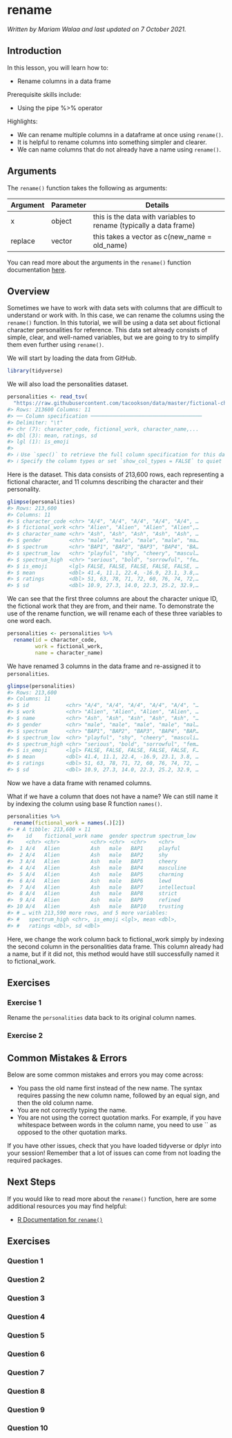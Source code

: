 


# rename

*Written by Mariam Walaa and last updated on 7 October 2021.*

## Introduction

In this lesson, you will learn how to:

- Rename columns in a data frame

Prerequisite skills include:

- Using the pipe %>% operator

Highlights:

- We can rename multiple columns in a dataframe at once using `rename()`.
- It is helpful to rename columns into something simpler and clearer.
- We can name columns that do not already have a name using `rename()`.

## Arguments

The `rename()` function takes the following as arguments:

| Argument | Parameter | Details                                                           |
|----------|-----------|-------------------------------------------------------------------|
| x        | object    | this is the data with variables to rename (typically a data frame)|
| replace  | vector    | this takes a vector as c(new_name = old_name)                     |

You can read more about the arguments in the `rename()` function documentation
[here](https://www.rdocumentation.org/packages/plyr/versions/1.8.6/topics/rename).

## Overview

Sometimes we have to work with data sets with columns that are difficult to understand or
work with. In this case, we can rename the columns using the `rename()` function.
In this tutorial, we will be using a data set about fictional character personalities for
reference. This data set already consists of simple, clear, and well-named variables, but
we are going to try to simplify them even further using `rename()`.

We will start by loading the data from GitHub.


```r
library(tidyverse)
```

We will also load the personalities dataset.



```r
personalities <- read_tsv(
  "https://raw.githubusercontent.com/tacookson/data/master/fictional-character-personalities/personalities.txt")
#> Rows: 213600 Columns: 11
#> ── Column specification ────────────────────────────────────
#> Delimiter: "\t"
#> chr (7): character_code, fictional_work, character_name,...
#> dbl (3): mean, ratings, sd
#> lgl (1): is_emoji
#> 
#> ℹ Use `spec()` to retrieve the full column specification for this data.
#> ℹ Specify the column types or set `show_col_types = FALSE` to quiet this message.
```


Here is the dataset. This data consists of 213,600 rows, each representing a fictional 
character, and 11 columns describing the character and their personality.


```r
glimpse(personalities)
#> Rows: 213,600
#> Columns: 11
#> $ character_code <chr> "A/4", "A/4", "A/4", "A/4", "A/4", …
#> $ fictional_work <chr> "Alien", "Alien", "Alien", "Alien",…
#> $ character_name <chr> "Ash", "Ash", "Ash", "Ash", "Ash", …
#> $ gender         <chr> "male", "male", "male", "male", "ma…
#> $ spectrum       <chr> "BAP1", "BAP2", "BAP3", "BAP4", "BA…
#> $ spectrum_low   <chr> "playful", "shy", "cheery", "mascul…
#> $ spectrum_high  <chr> "serious", "bold", "sorrowful", "fe…
#> $ is_emoji       <lgl> FALSE, FALSE, FALSE, FALSE, FALSE, …
#> $ mean           <dbl> 41.4, 11.1, 22.4, -16.9, 23.1, 3.8,…
#> $ ratings        <dbl> 51, 63, 78, 71, 72, 60, 76, 74, 72,…
#> $ sd             <dbl> 10.9, 27.3, 14.0, 22.3, 25.2, 32.9,…
```

We can see that the first three columns are about the character unique ID, the fictional
work that they are from, and their name. To demonstrate the use of the rename function, 
we will rename each of these three variables to one word each.


```r
personalities <- personalities %>%
  rename(id = character_code,
         work = fictional_work,
         name = character_name)
```

We have renamed 3 columns in the data frame and re-assigned it to `personalities`.


```r
glimpse(personalities)
#> Rows: 213,600
#> Columns: 11
#> $ id            <chr> "A/4", "A/4", "A/4", "A/4", "A/4", "…
#> $ work          <chr> "Alien", "Alien", "Alien", "Alien", …
#> $ name          <chr> "Ash", "Ash", "Ash", "Ash", "Ash", "…
#> $ gender        <chr> "male", "male", "male", "male", "mal…
#> $ spectrum      <chr> "BAP1", "BAP2", "BAP3", "BAP4", "BAP…
#> $ spectrum_low  <chr> "playful", "shy", "cheery", "masculi…
#> $ spectrum_high <chr> "serious", "bold", "sorrowful", "fem…
#> $ is_emoji      <lgl> FALSE, FALSE, FALSE, FALSE, FALSE, F…
#> $ mean          <dbl> 41.4, 11.1, 22.4, -16.9, 23.1, 3.8, …
#> $ ratings       <dbl> 51, 63, 78, 71, 72, 60, 76, 74, 72, …
#> $ sd            <dbl> 10.9, 27.3, 14.0, 22.3, 25.2, 32.9, …
```

Now we have a data frame with renamed columns.

What if we have a column that does not have a name? We can still name it by indexing the
column using base R function `names()`.


```r
personalities %>%
  rename(fictional_work = names(.)[2])
#> # A tibble: 213,600 × 11
#>    id    fictional_work name  gender spectrum spectrum_low
#>    <chr> <chr>          <chr> <chr>  <chr>    <chr>       
#>  1 A/4   Alien          Ash   male   BAP1     playful     
#>  2 A/4   Alien          Ash   male   BAP2     shy         
#>  3 A/4   Alien          Ash   male   BAP3     cheery      
#>  4 A/4   Alien          Ash   male   BAP4     masculine   
#>  5 A/4   Alien          Ash   male   BAP5     charming    
#>  6 A/4   Alien          Ash   male   BAP6     lewd        
#>  7 A/4   Alien          Ash   male   BAP7     intellectual
#>  8 A/4   Alien          Ash   male   BAP8     strict      
#>  9 A/4   Alien          Ash   male   BAP9     refined     
#> 10 A/4   Alien          Ash   male   BAP10    trusting    
#> # … with 213,590 more rows, and 5 more variables:
#> #   spectrum_high <chr>, is_emoji <lgl>, mean <dbl>,
#> #   ratings <dbl>, sd <dbl>
```

Here, we change the work column back to fictional_work simply by indexing the second
column in the personalities data frame. This column already had a name, but if it did not,
this method would have still successfully named it to fictional_work.

## Exercises

### Exercise 1

Rename the `personalities` data back to its original column names.

<!-- ```{r rename-exercise-1, exercise = TRUE} -->

<!-- ``` -->

<!-- ```{r rename-exercise-1-hint-1} -->
<!-- # You don't have to assign it to an object -->
<!-- ``` -->

<!-- ```{r rename-exercise-1-sol, echo = FALSE} -->
<!-- rename_ex_sol <- personalities %>% -->
<!--   rename(character_code = id, -->
<!--          fictional_work = work, -->
<!--          character_name = name) -->
<!-- ``` -->


<!-- ```{r rename-exercise-1-check} -->
<!-- grade_result(pass_if(~identical(.result, rename_ex_sol))) -->
<!-- ``` -->

### Exercise 2

<!-- ```{r rename-exercise-2, echo = FALSE} -->
<!-- question("Which of these are true? Check all true statements.", -->
<!--          answer("You can rename multiple columns using `rename()`.", correct = TRUE), -->
<!--          answer(paste("When you use `rename()`, you pass column name pairs as follows: ", -->
<!--          "`c(old_name = new_name)`"), message = "You pass the new column name first."), -->
<!--          answer("The `rename()` function is used to rename data frames.", -->
<!--                 message = "The `rename()` function is used to rename columns in a data frame."), -->
<!--          answer("The `rename()` function renames columns by name.", correct = TRUE), -->
<!--          allow_retry = TRUE, -->
<!--          random_answer_order = TRUE) -->
<!-- ``` -->

## Common Mistakes & Errors

Below are some common mistakes and errors you may come across:

- You pass the old name first instead of the new name. The syntax requires passing the new 
column name, followed by an equal sign, and then the old column name.
- You are not correctly typing the name.
- You are not using the correct quotation marks. For example, if you have whitespace 
between words in the column name, you need to use `` as opposed to the other quotation
marks.

If you have other issues, check that you have loaded tidyverse or dplyr into your session!
Remember that a lot of issues can come from not loading the required packages.

## Next Steps

If you would like to read more about the `rename()` function, here are some additional
resources you may find helpful:

- [R Documentation for
`rename()`](https://www.rdocumentation.org/packages/plyr/versions/1.8.6/topics/rename)


## Exercises

### Question 1

### Question 2

### Question 3

### Question 4

### Question 5

### Question 6

### Question 7

### Question 8

### Question 9

### Question 10

